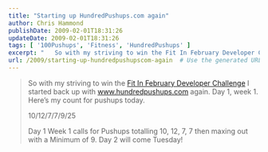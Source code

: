 ```yaml
---
title: "Starting up HundredPushups.com again"
author: Chris Hammond
publishDate: 2009-02-01T18:31:26
updateDate: 2009-02-01T18:31:26
tags: [ '100Pushups', 'Fitness', 'HundredPushups' ]
excerpt: "   So with my striving to win the Fit In February Developer Challenge I started back up with www.hundredpushups.com again. Day 1, week 1. Here’s my count for pushups today.    10/12/7/7/9/25    Day 1 Week 1 calls for Pushups totalling 10, 12, 7, 7 then maxing out with a Minimum of 9. Day 2 will come Tuesday!"
url: /2009/starting-up-hundredpushupscom-again  # Use the generated URL with year
---
```

<blockquote>   <p>So with my striving to win the <a href="https://www.facebook.com/group.php?gid=42735764475">Fit In February Developer Challenge</a> I started back up with <a href="https://www.hundredpushups.com">www.hundredpushups.com</a> again. Day 1, week 1. Here’s my count for pushups today.</p>    <p>10/12/7/7/9/25</p>    <p>Day 1 Week 1 calls for Pushups totalling 10, 12, 7, 7 then maxing out with a Minimum of 9. Day 2 will come Tuesday!</p></blockquote>
